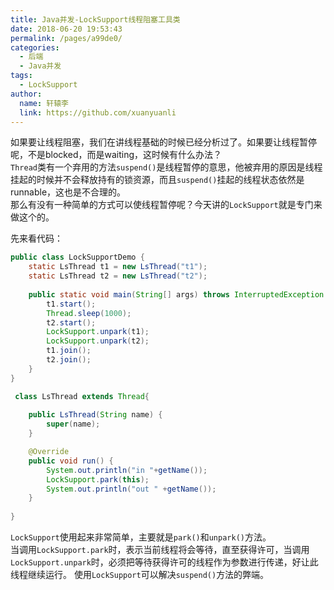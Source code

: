 ```yaml
---
title: Java并发-LockSupport线程阻塞工具类
date: 2018-06-20 19:53:43
permalink: /pages/a99de0/
categories:
  - 后端
  - Java并发
tags:
  - LockSupport
author: 
  name: 轩辕李
  link: https://github.com/xuanyuanli
---
```


如果要让线程阻塞，我们在讲线程基础的时候已经分析过了。如果要让线程暂停呢，不是blocked，而是waiting，这时候有什么办法？  
`Thread`类有一个弃用的方法`suspend()`是线程暂停的意思，他被弃用的原因是线程挂起的时候并不会释放持有的锁资源，而且`suspend()`挂起的线程状态依然是runnable，这也是不合理的。  
那么有没有一种简单的方式可以使线程暂停呢？今天讲的`LockSupport`就是专门来做这个的。
<!-- more -->

先来看代码：
```java
public class LockSupportDemo {
	static LsThread t1 = new LsThread("t1");
	static LsThread t2 = new LsThread("t2");
	
	public static void main(String[] args) throws InterruptedException {
		t1.start();
		Thread.sleep(1000);
		t2.start();
		LockSupport.unpark(t1);
		LockSupport.unpark(t2);
		t1.join();
		t2.join();
	}
}

 class LsThread extends Thread{
	 
	public LsThread(String name) {
		super(name);
	}

	@Override
	public void run() {
		System.out.println("in "+getName());
		LockSupport.park(this);
		System.out.println("out " +getName());
	}
	
}
```
`LockSupport`使用起来非常简单，主要就是`park()`和`unpark()`方法。  
当调用`LockSupport.park`时，表示当前线程将会等待，直至获得许可，当调用`LockSupport.unpark`时，必须把等待获得许可的线程作为参数进行传递，好让此线程继续运行。
使用`LockSupport`可以解决`suspend()`方法的弊端。

